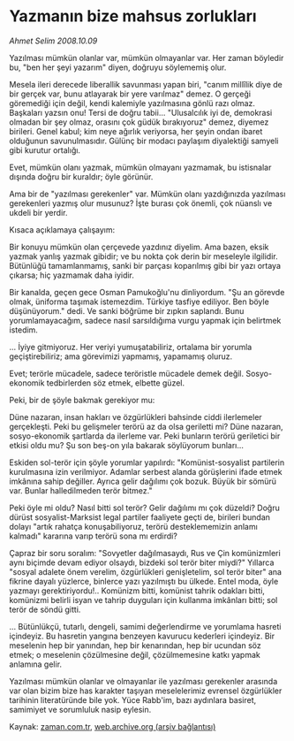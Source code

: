 # Yazmanın bize mahsus zorlukları

*Ahmet Selim 2008.10.09*

<tr><td class="metin" colspan="2" style="padding-top: 20px; padding-left: 5px; padding-right: 10px;">Yazılması mümkün olanlar var, mümkün olmayanlar var. Her zaman böyledir bu, "ben her şeyi yazarım" diyen, doğruyu söylememiş olur.</td></tr><tr><td class="metin" colspan="2" style="padding-top: 20px; padding-left: 5px; padding-right: 10px;"><p>Mesela ileri derecede liberallik savunması yapan biri, "canım millîlik diye de bir gerçek var, bunu atlayarak bir yere varılmaz" demez. O gerçeği göremediği için değil, kendi kalemiyle yazılmasına gönlü razı olmaz. Başkaları yazsın onu! Tersi de doğru tabii... "Ulusalcılık iyi de, demokrasi olmadan bir şey olmaz, orasını çok güdük bırakıyoruz" demez, diyemez birileri. Genel kabul; kim neye ağırlık veriyorsa, her şeyin ondan ibaret olduğunun savunulmasıdır. Gülünç bir modacı paylaşım diyalektiği samyeli gibi kurutur ortalığı.
<p>Evet, mümkün olanı yazmak, mümkün olmayanı yazmamak, bu istisnalar dışında doğru bir kuraldır; öyle görünür. 
<p>Ama bir de "yazılması gerekenler" var. Mümkün olanı yazdığınızda yazılması gerekenleri yazmış olur musunuz? İşte burası çok önemli, çok nüanslı ve ukdeli bir yerdir. 
<p>Kısaca açıklamaya çalışayım: 
<p>Bir konuyu mümkün olan çerçevede yazdınız diyelim. Ama bazen, eksik yazmak yanlış yazmak gibidir; ve bu nokta çok derin bir meseleyle ilgilidir. Bütünlüğü tamamlanmamış, sanki bir parçası koparılmış gibi bir yazı ortaya çıkarsa; hiç yazmamak daha iyidir.
<p>Bir kanalda, geçen gece Osman Pamukoğlu'nu dinliyordum. "Şu an görevde olmak, üniforma taşımak istemezdim. Türkiye tasfiye ediliyor. Ben böyle düşünüyorum." dedi. Ve sanki böğrüme bir zıpkın saplandı. Bunu yorumlamayacağım, sadece nasıl sarsıldığıma vurgu yapmak için belirtmek istedim.
<p>... İyiye gitmiyoruz. Her veriyi yumuşatabiliriz, ortalama bir yorumla geçiştirebiliriz; ama görevimizi yapmamış, yapamamış oluruz. 
<p>Evet; terörle mücadele, sadece teröristle mücadele demek değil. Sosyo-ekonomik tedbirlerden söz etmek, elbette güzel. 
<p>Peki, bir de şöyle bakmak gerekiyor mu:
<p>Düne nazaran, insan hakları ve özgürlükleri bahsinde ciddi ilerlemeler gerçekleşti. Peki bu gelişmeler terörü az da olsa geriletti mi? Düne nazaran, sosyo-ekonomik şartlarda da ilerleme var. Peki bunların terörü geriletici bir etkisi oldu mu? Şu son beş-on yıla bakarak söylüyorum bunları...
<p>Eskiden sol-terör için şöyle yorumlar yapılırdı: "Komünist-sosyalist partilerin kurulmasına izin verilmiyor. Adamlar serbest alanda görüşlerini ifade etmek imkânına sahip değiller. Ayrıca gelir dağılımı çok bozuk. Büyük bir sömürü var. Bunlar halledilmeden terör bitmez."
<p>Peki öyle mi oldu? Nasıl bitti sol terör? Gelir dağılımı mı çok düzeldi? Doğru dürüst sosyalist-Marksist legal partiler faaliyete geçti de, birileri bundan dolayı "artık rahatça konuşabiliyoruz, terörü desteklememizin anlamı kalmadı" kararına varıp terörü sona mı erdirdi?
<p>Çapraz bir soru soralım: "Sovyetler dağılmasaydı, Rus ve Çin komünizmleri aynı biçimde devam ediyor olsaydı, bizdeki sol terör biter miydi?" Yıllarca "sosyal adalete önem verelim, özgürlükleri genişletelim, sol terör biter" ana fikrine dayalı yüzlerce, binlerce yazı yazılmıştı bu ülkede. Entel moda, öyle yazmayı gerektiriyordu!.. Komünizm bitti, komünist tahrik odakları bitti, komünizmi belirli isyan ve tahrip duyguları için kullanma imkânları bitti; sol terör de söndü gitti.
<p>... Bütünlükçü, tutarlı, dengeli, samimi değerlendirme ve yorumlama hasreti içindeyiz. Bu hasretin yangına benzeyen kavurucu kederleri içindeyiz. Bir meselenin hep bir yanından, hep bir kenarından, hep bir ucundan söz etmek; o meselenin çözülmesine değil, çözülmemesine katkı yapmak anlamına gelir.
<p>Yazılması mümkün olanlar ve olmayanlar ile yazılması gerekenler arasında var olan bizim bize has karakter taşıyan meselelerimiz evrensel özgürlükler tarihinin literatüründe bile yok. Yüce Rabb'im, bazı aydınlara basiret, samimiyet ve sorumluluk nasip eylesin.<br/></p></p></p></p></p></p></p></p></p></p></p></p></p></p></p></td></tr>

Kaynak: [zaman.com.tr](http://zaman.com.tr/yazar.do?yazino=747133), [web.archive.org (arşiv bağlantısı)](http://web.archive.org/web/20081209052738/http://www.zaman.com.tr:80/yazar.do?yazino=747133)
